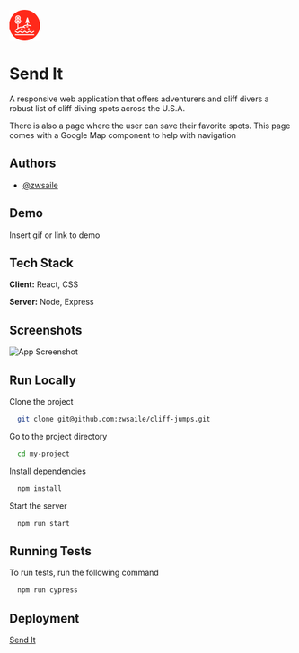 ![Send It Logo](public/assets/lake-logo.png)


# Send It

A responsive web application that offers adventurers and cliff divers a robust list of cliff diving spots across the U.S.A.

There is also a page where the user can save their favorite spots. This page comes with a Google Map component to help with navigation

## Authors

- [@zwsaile](https://www.github.com/zwsaile)


## Demo

Insert gif or link to demo


## Tech Stack

**Client:** React, CSS

**Server:** Node, Express


## Screenshots

![App Screenshot](https://via.placeholder.com/468x300?text=App+Screenshot+Here)

## Run Locally

Clone the project

```bash
  git clone git@github.com:zwsaile/cliff-jumps.git
```

Go to the project directory

```bash
  cd my-project
```

Install dependencies

```bash
  npm install
```

Start the server

```bash
  npm run start
```

## Running Tests

To run tests, run the following command

```bash
  npm run cypress
```

## Deployment

[Send It](https://bigsendcliffs.netlify.app/)
